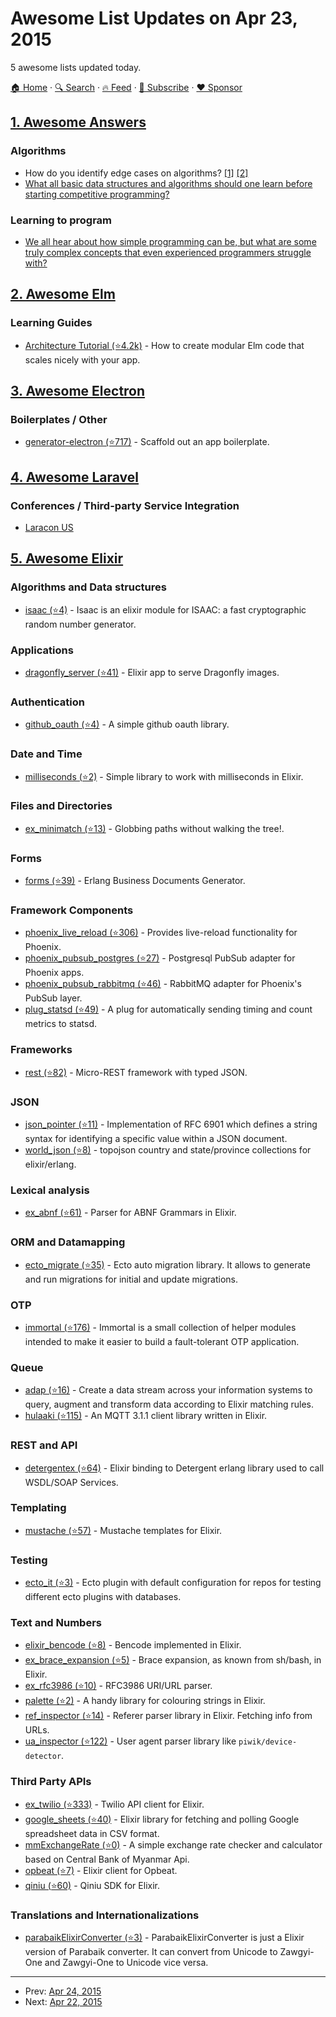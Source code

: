 # Awesome List Updates on Apr 23, 2015

5 awesome lists updated today.

[🏠 Home](/README.md) · [🔍 Search](https://www.trackawesomelist.com/search/) · [🔥 Feed](https://www.trackawesomelist.com/rss.xml) · [📮 Subscribe](https://trackawesomelist.us17.list-manage.com/subscribe?u=d2f0117aa829c83a63ec63c2f&id=36a103854c) · [❤️  Sponsor](https://github.com/sponsors/theowenyoung)



## [1. Awesome Answers](/content/cyberglot/awesome-answers/README.md)

### Algorithms

*   How do you identify edge cases on algorithms? [\[1\]](http://qr.ae/Loah1) [\[2\]](http://programmers.stackexchange.com/a/72779)
*   [What all basic data structures and algorithms should one learn before starting competitive programming?](http://qr.ae/LefWv)

### Learning to program

*   [We all hear about how simple programming can be, but what are some truly complex concepts that even experienced programmers struggle with?](http://qr.ae/LefKC)

## [2. Awesome Elm](/content/sporto/awesome-elm/README.md)

### Learning Guides

*   [Architecture Tutorial (⭐4.2k)](https://github.com/evancz/elm-architecture-tutorial) - How to create modular Elm code that scales nicely with your app.

## [3. Awesome Electron](/content/sindresorhus/awesome-electron/README.md)

### Boilerplates / Other

*   [generator-electron (⭐717)](https://github.com/sindresorhus/generator-electron) - Scaffold out an app boilerplate.

## [4. Awesome Laravel](/content/chiraggude/awesome-laravel/README.md)

### Conferences / Third-party Service Integration

*   [Laracon US](http://laracon.us/)

## [5. Awesome Elixir](/content/h4cc/awesome-elixir/README.md)

### Algorithms and Data structures

*   [isaac (⭐4)](https://github.com/arianvp/elixir-isaac) - Isaac is an elixir module for ISAAC: a fast cryptographic random number generator.

### Applications

*   [dragonfly\_server (⭐41)](https://github.com/cloud8421/dragonfly-server) - Elixir app to serve Dragonfly images.

### Authentication

*   [github\_oauth (⭐4)](https://github.com/lidashuang/github_oauth) - A simple github oauth library.

### Date and Time

*   [milliseconds (⭐2)](https://github.com/davebryson/elixir_milliseconds) - Simple library to work with milliseconds in Elixir.

### Files and Directories

*   [ex\_minimatch (⭐13)](https://github.com/gniquil/ex_minimatch) - Globbing paths without walking the tree!.

### Forms

*   [forms (⭐39)](https://github.com/spawnproc/forms) - Erlang Business Documents Generator.

### Framework Components

*   [phoenix\_live\_reload (⭐306)](https://github.com/phoenixframework/phoenix_live_reload) - Provides live-reload functionality for Phoenix.
*   [phoenix\_pubsub\_postgres (⭐27)](https://github.com/opendrops/phoenix-pubsub-postgres) - Postgresql PubSub adapter for Phoenix apps.
*   [phoenix\_pubsub\_rabbitmq (⭐46)](https://github.com/pma/phoenix_pubsub_rabbitmq) - RabbitMQ adapter for Phoenix's PubSub layer.
*   [plug\_statsd (⭐49)](https://github.com/jeffweiss/plug_statsd) - A plug for automatically sending timing and count metrics to statsd.

### Frameworks

*   [rest (⭐82)](https://github.com/synrc/rest) - Micro-REST framework with typed JSON.

### JSON

*   [json\_pointer (⭐11)](https://github.com/xavier/json_pointer) - Implementation of RFC 6901 which defines a string syntax for identifying a specific value within a JSON document.
*   [world\_json (⭐8)](https://github.com/camshaft/world_json_ex) - topojson country and state/province collections for elixir/erlang.

### Lexical analysis

*   [ex\_abnf (⭐61)](https://github.com/marcelog/ex_abnf) - Parser for ABNF Grammars in Elixir.

### ORM and Datamapping

*   [ecto\_migrate (⭐35)](https://github.com/xerions/ecto_migrate) - Ecto auto migration library. It allows to generate and run migrations for initial and update migrations.

### OTP

*   [immortal (⭐176)](https://github.com/danielberkompas/immortal) - Immortal is a small collection of helper modules intended to make it easier to build a fault-tolerant OTP application.

### Queue

*   [adap (⭐16)](https://github.com/awetzel/adap) - Create a data stream across your information systems to query, augment and transform data according to Elixir matching rules.
*   [hulaaki (⭐115)](https://github.com/suvash/hulaaki) - An MQTT 3.1.1 client library written in Elixir.

### REST and API

*   [detergentex (⭐64)](https://github.com/r-icarus/detergentex) - Elixir binding to Detergent erlang library used to call WSDL/SOAP Services.

### Templating

*   [mustache (⭐57)](https://github.com/schultyy/Mustache.ex) - Mustache templates for Elixir.

### Testing

*   [ecto\_it (⭐3)](https://github.com/xerions/ecto_it) - Ecto plugin with default configuration for repos for testing different ecto plugins with databases.

### Text and Numbers

*   [elixir\_bencode (⭐8)](https://github.com/AntonFagerberg/elixir_bencode) - Bencode implemented in Elixir.
*   [ex\_brace\_expansion (⭐5)](https://github.com/gniquil/ex_brace_expansion) - Brace expansion, as known from sh/bash, in Elixir.
*   [ex\_rfc3986 (⭐10)](https://github.com/marcelog/ex_rfc3986) - RFC3986 URI/URL parser.
*   [palette (⭐2)](https://github.com/lpil/palette) - A handy library for colouring strings in Elixir.
*   [ref\_inspector (⭐14)](https://github.com/elixytics/ref_inspector) - Referer parser library in Elixir. Fetching info from URLs.
*   [ua\_inspector (⭐122)](https://github.com/elixytics/ua_inspector) - User agent parser library like `piwik/device-detector`.

### Third Party APIs

*   [ex\_twilio (⭐333)](https://github.com/danielberkompas/ex_twilio) - Twilio API client for Elixir.
*   [google\_sheets (⭐40)](https://github.com/GrandCru/GoogleSheets) - Elixir library for fetching and polling Google spreadsheet data in CSV format.
*   [mmExchangeRate (⭐0)](https://github.com/Arkar-Aung/mmExchangeRate) - A simple exchange rate checker and calculator based on Central Bank of Myanmar Api.
*   [opbeat (⭐7)](https://github.com/teodor-pripoae/opbeat) - Elixir client for Opbeat.
*   [qiniu (⭐60)](https://github.com/tony612/qiniu) - Qiniu SDK for Elixir.

### Translations and Internationalizations

*   [parabaikElixirConverter (⭐3)](https://github.com/Arkar-Aung/ParabaikElixirConverter) - ParabaikElixirConverter is just a Elixir version of Parabaik converter. It can convert from Unicode to Zawgyi-One and Zawgyi-One to Unicode vice versa.

---

- Prev: [Apr 24, 2015](/content/2015/04/24/README.md)
- Next: [Apr 22, 2015](/content/2015/04/22/README.md)